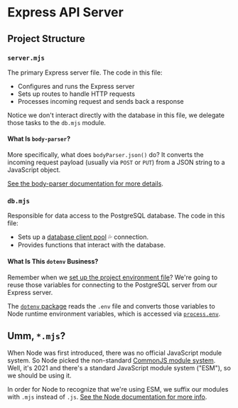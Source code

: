 # Express API Server

## Project Structure

### `server.mjs`

The primary Express server file. The code in this file:

-  Configures and runs the Express server
-  Sets up routes to handle HTTP requests
-  Processes incoming request and sends back a response

Notice we don't interact directly with the database in this file, we delegate
those tasks to the `db.mjs` module.

#### What Is `body-parser`?

More specifically, what does `bodyParser.json()` do? It converts the incoming
request payload (usually via `POST` or `PUT`) from a JSON string to a
JavaScript object.

[See the body-parser documentation for more details][body-parser].

### `db.mjs`

Responsible for data access to the PostgreSQL database. The code in this file:

-  Sets up a [database client pool][pg-pool] 💦 connection.
-  Provides functions that interact with the database.

#### What Is This `dotenv` Business?

Remember when we [set up the project environment file][env]? We're going to
reuse those variables for connecting to the PostgreSQL server from our Express
server.

The [`dotenv` package][dotenv] reads the `.env` file and converts those
variables to Node runtime environment variables, which is accessed via
[`process.env`][process.env].

## Umm, `*.mjs`?

When Node was first introduced, there was no official JavaScript module system.
So Node picked the non-standard [CommonJS module system][common-js]. Well, it's
2021 and there's a standard JavaScript module system ("ESM"), so we should be
using it.

In order for Node to recognize that we're using ESM, we suffix our modules with
`.mjs` instead of `.js`. [See the Node documentation for more info][esm].

[body-parser]: https://github.com/expressjs/body-parser#bodyparserjsonoptions
[common-js]: https://nodejs.org/api/modules.html
[dotenv]: https://github.com/motdotla/dotenv
[env]: ../README.md#set-up-postgres-user-password-and-database-name
[esm]: https://nodejs.org/api/esm.html
[pg-pool]: https://node-postgres.com/features/pooling
[process.env]: https://nodejs.org/dist/latest-v14.x/docs/api/process.html#process_process_env
